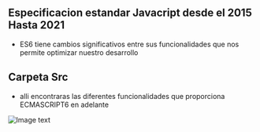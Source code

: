 ## Especificacion estandar Javacript desde el 2015 Hasta 2021


- ES6 tiene cambios significativos entre sus funcionalidades que nos permite optimizar nuestro desarrollo

## Carpeta Src

- alli encontraras las diferentes funcionalidades que proporciona ECMASCRIPT6 en adelante 

![Image text](https://firebasestorage.googleapis.com/v0/b/imagenes-1ccc1.appspot.com/o/readmes%2FES6.png?alt=media&token=00cced55-78cd-4068-85e9-ec0c89f31969)

